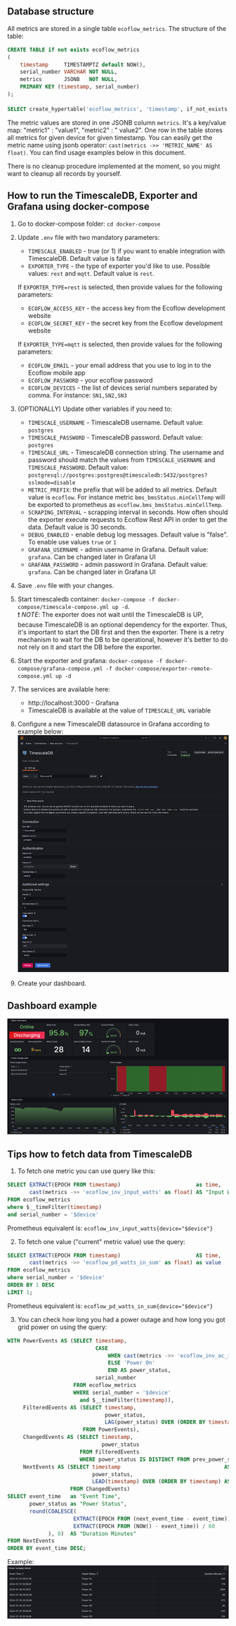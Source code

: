 ## Database structure

All metrics are stored in a single table `ecoflow_metrics`. The structure of the table:

```sql
CREATE TABLE if not exists ecoflow_metrics
(
    timestamp     TIMESTAMPTZ default NOW(),
    serial_number VARCHAR NOT NULL,
    metrics       JSONB   NOT NULL,
    PRIMARY KEY (timestamp, serial_number)
);

SELECT create_hypertable('ecoflow_metrics', 'timestamp', if_not_exists => TRUE);
```

The metric values are stored in one JSONB column `metrics`. It's a key/value map: "metric1" : "value1", "metric2" : "
value2".
One row in the table stores all metrics for given device for given timestamp.
You can easily get the metric name using jsonb operator: `cast(metrics ->> 'METRIC_NAME' AS float)`.
You can find usage examples below in this document.

There is no cleanup procedure implemented at the moment, so you might want to cleanup all records by yourself.

## How to run the TimescaleDB, Exporter and Grafana using docker-compose

1. Go to docker-compose folder: `cd docker-compose`
2. Update `.env` file with two mandatory parameters:
   - `TIMESCALE_ENABLED` - true (or 1) if you want to enable integration with TimescaleDB. Default value is false
   - `EXPORTER_TYPE` - the type of exporter you'd like to use. Possible values: `rest` and `mqtt`. Default value
     is `rest`.

   If  `EXPORTER_TYPE=rest` is selected, then provide values for the following parameters:
   - `ECOFLOW_ACCESS_KEY` - the access key from the Ecoflow development website
   - `ECOFLOW_SECRET_KEY` - the secret key from the Ecoflow development website

   If  `EXPORTER_TYPE=mqtt` is selected, then provide values for the following parameters:
   - `ECOFLOW_EMAIL` - your email address that you use to log in to the Ecoflow mobile app
   - `ECOFLOW_PASSWORD` - your ecoflow password
   - `ECOFLOW_DEVICES` - the list of devices serial numbers separated by comma. For instance: `SN1,SN2,SN3`

3. (OPTIONALLY) Update other variables if you need to:
    - `TIMESCALE_USERNAME` - TimescaleDB username. Default value: `postgres`
    - `TIMESCALE_PASSWORD` - TimescaleDB password. Default value: `postgres`
    - `TIMESCALE_URL` - TimescaleDB connection string. The username and password should match the values
      from `TIMESCALE_USERNAME` and `TIMESCALE_PASSWORD`. Default
      value: `postgresql://postgres:postgres@timescaledb:5432/postgres?sslmode=disable`
    - `METRIC_PREFIX`: the prefix that will be added to all metrics. Default value is `ecoflow`. For instance
      metric `bms_bmsStatus.minCellTemp` will be exported to prometheus as `ecoflow.bms_bmsStatus.minCellTemp`.
    - `SCRAPING_INTERVAL` - scrapping interval in seconds. How often should the exporter execute requests to Ecoflow
      Rest API in order to get the data. Default value is 30 seconds.
    - `DEBUG_ENABLED` - enable debug log messages. Default value is "false". To enable use values `true` or `1`
    - `GRAFANA_USERNAME` - admin username in Grafana. Default value: `grafana`. Can be changed later in Grafana UI
    - `GRAFANA_PASSWORD` - admin password in Grafana. Default value: `grafana`. Can be changed later in Grafana UI

4. Save `.env` file with your changes.
5. Start timescaledb container: `docker-compose -f docker-compose/timescale-compose.yml up -d`.\
   :exclamation: *NOTE*: The exporter does not wait until the TimescaleDB is UP, because TimescaleDB is an optional dependency for the
   exporter. Thus, it's important to start the DB first and then the exporter. There is a retry mechanism to wait for the DB
   to be operational, however it's better to do not rely on it and start the DB before the exporter.
6. Start the exporter and
   grafana: `docker-compose -f docker-compose/grafana-compose.yml -f docker-compose/exporter-remote-compose.yml up -d`
7. The services are available here:
    - http://localhost:3000 - Grafana
    - TimescaleDB is available at the value of `TIMESCALE_URL` variable
8. Configure a new TimescaleDB datasource in Grafana according to example below:
   ![timescaledb-datasource.png](images/timescaledb-datasource.png)
9. Create your dashboard.

## Dashboard example

![img.png](images/dashboard_example.png)

## Tips how to fetch data from TimescaleDB

1. To fetch one metric you can use query like this:

```sql
SELECT EXTRACT(EPOCH FROM timestamp)                        as time,
       cast(metrics ->> 'ecoflow_inv_input_watts' as float) AS "Input Watts"
FROM ecoflow_metrics
where $__timeFilter(timestamp)
and serial_number = '$device'
```

Prometheus equivalent is: `ecoflow_inv_input_watts{device="$device"}`

2. To fetch one value ("current" metric value) use the query:

```sql
SELECT EXTRACT(EPOCH FROM timestamp)                        AS time,
       cast(metrics ->> 'ecoflow_pd_watts_in_sum' as float) as value
FROM ecoflow_metrics
where serial_number = '$device'
ORDER BY 1 DESC
LIMIT 1;
```

Prometheus equivalent is: `ecoflow_pd_watts_in_sum{device="$device"}`

3. You can check how long you had a power outage and how long you got grid power on using the query:

```sql
WITH PowerEvents AS (SELECT timestamp,
                            CASE
                                WHEN cast(metrics ->> 'ecoflow_inv_ac_in_vol' AS float) = 0 THEN 'Power Off'
                                ELSE 'Power On'
                                END AS power_status,
                            serial_number
                     FROM ecoflow_metrics
                     WHERE serial_number = '$device'
                       and $__timeFilter(timestamp)),
     FilteredEvents AS (SELECT timestamp,
                               power_status,
                               LAG(power_status) OVER (ORDER BY timestamp) AS prev_power_status
                        FROM PowerEvents),
     ChangedEvents AS (SELECT timestamp,
                              power_status
                       FROM FilteredEvents
                       WHERE power_status IS DISTINCT FROM prev_power_status),
     NextEvents AS (SELECT timestamp                                 AS event_time,
                           power_status,
                           LEAD(timestamp) OVER (ORDER BY timestamp) AS next_event_time
                    FROM ChangedEvents)
SELECT event_time   as "Event Time",
       power_status as "Power Status",
       round(COALESCE(
                     EXTRACT(EPOCH FROM (next_event_time - event_time)) / 60,
                     EXTRACT(EPOCH FROM (NOW() - event_time)) / 60
             ), 0)  AS "Duration Minutes"
FROM NextEvents
ORDER BY event_time DESC;
```

Example:
![img.png](images/timescale_power_outage_table.png)

